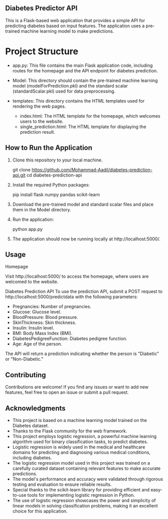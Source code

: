 ## Diabetes Predictor API


This is a Flask-based web application that provides a simple API for predicting diabetes based on input features. The application uses a pre-trained machine learning model to make predictions.

# Project Structure

- app.py: This file contains the main Flask application code, including routes for the homepage and the API endpoint for diabetes prediction.
- Model: This directory should contain the pre-trained machine learning model (modelForPrediction.pkl) and the standard scalar (standardScalar.pkl) used for data preprocessing.
- templates: This directory contains the HTML templates used for rendering the web pages.

    - index.html: The HTML template for the homepage, which welcomes users to the website.
    - single_prediction.html: The HTML template for displaying the prediction result.

## How to Run the Application

1. Clone this repository to your local machine.

    git clone https://github.com/Mohammad-Aadil/diabetes-prediction-api.git
    cd diabetes-prediction-api

1. Install the required Python packages:

    pip install flask numpy pandas scikit-learn

1. Download the pre-trained model and standard scalar files and place them in the Model directory.
2. Run the application:

    python app.py

1. The application should now be running locally at http://localhost:5000/.

## Usage

Homepage

Visit http://localhost:5000/ to access the homepage, where users are welcomed to the website.

Diabetes Prediction API
To use the prediction API, submit a POST request to http://localhost:5000/predictdata with the following parameters:

- Pregnancies: Number of pregnancies.
- Glucose: Glucose level.
- BloodPressure: Blood pressure.
- SkinThickness: Skin thickness.
- Insulin: Insulin level.
- BMI: Body Mass Index (BMI).
- DiabetesPedigreeFunction: Diabetes pedigree function.
- Age: Age of the person.

The API will return a prediction indicating whether the person is "Diabetic" or "Non-Diabetic."

## Contributing
Contributions are welcome! If you find any issues or want to add new features, feel free to open an issue or submit a pull request.



## Acknowledgments
- This project is based on a machine learning model trained on the Diabetes dataset.
- Thanks to the Flask community for the web framework.
- This project employs logistic regression, a powerful machine learning algorithm used for binary classification tasks, to predict diabetes.
- Logistic regression is widely used in the medical and healthcare domains for predicting and diagnosing various medical conditions, including diabetes.
- The logistic regression model used in this project was trained on a carefully curated dataset containing relevant features to make accurate predictions.
- The model's performance and accuracy were validated through rigorous testing and evaluation to ensure reliable results.
- Special thanks to the scikit-learn library for providing efficient and easy-to-use tools for implementing logistic regression in Python.
- The use of logistic regression showcases the power and simplicity of linear models in solving classification problems, making it an excellent choice for this application.